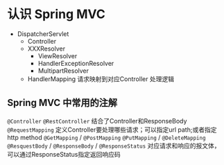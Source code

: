 # 认识 Spring MVC #
- DispatcherServlet
  - Controller
  - XXXResolver
    - ViewResolver
    - HandlerExceptionResolver
    - MultipartResolver
  - HandlerMapping 请求映射到对应Controller 处理逻辑

## Spring MVC 中常用的注解 ##
`@Controller`
`@RestController` 结合了Controller和ResponseBody
`@RequestMapping` 定义Controller要处理哪些请求；可以指定url path;或者指定 http method
`@GetMapping` / `@PostMapping`
`@PutMapping` / `@DeleteMapping`
`@ResquestBody` / `@ResponseBody` / `@ResponseStatus` 对应请求和响应的报文体，可以通过ResponseStatus指定返回响应码
